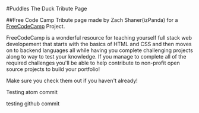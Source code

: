 #Puddles The Duck Tribute Page


##Free Code Camp
Tribute page made by Zach Shaner(izPanda) for a [FreeCodeCamp](https://www.freecodecamp.com) Project.

FreeCodeCamp is a wonderful resource for teaching yourself full stack web developement that starts with the basics of HTML and CSS and then moves on to backend languages all while having you complete challenging projects along to way to test your knowledge. If you manage to complete all of the required challenges you'll be able to help contribute to non-profit open source projects to build your portfolio!

Make sure you check them out if you haven't already!

Testing atom commit

testing github commit

